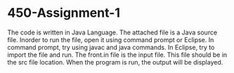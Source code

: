 450-Assignment-1
================
The code is written in Java Language. The attached file is a Java source file.
Inorder to run the file, open it using command prompt or Eclipse.
In command prompt, try using javac and java commands.
In Eclipse, try to import the file and run.
The front.in file is the input file. This file should be in the src file location.
When the program is run, the output will be displayed.
